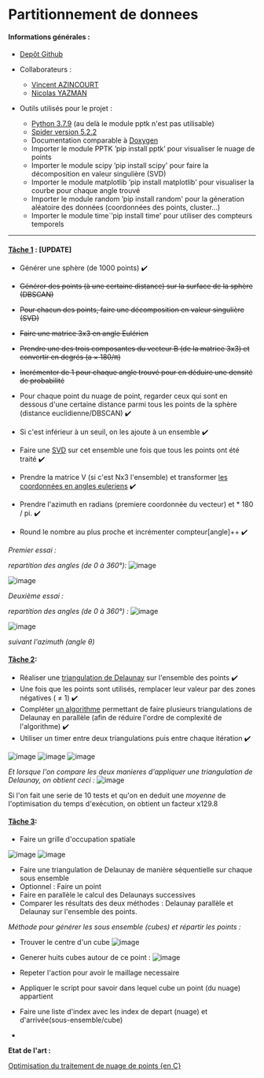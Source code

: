 # Partitionnement de donnees

#### Informations générales :

* [Depôt Github](https://github.com/Wiiz971/partitionnement-de-donnees/)

* Collaborateurs  :
    * [Vincent AZINCOURT](https://github.com/Wiiz971)
    * [Nicolas YAZMAN](https://github.com/jsp)

* Outils utilisés pour le projet :
    * [Python 3.7.9](https://www.python.org/downloads/release/python-379/) (au delà le module pptk n'est pas utilisable)
    * [Spider version 5.2.2](https://www.spyder-ide.org/) 
    * Documentation comparable à [Doxygen](https://en.wikipedia.org/wiki/Doxygen)
    * Importer le module PPTK ’pip install pptk’ pour visualiser le nuage de points
    * Importer le module scipy ’pip install scipy' pour faire la décomposition en valeur singulière (SVD)
    * Importer le module matplotlib ’pip install matplotlib' pour visualiser la courbe pour chaque angle trouvé
    * Importer le module random ’pip install random' pour la géneration aléatoire des données (coordonnées des points, cluster...)
    * Importer le module time´’pip install time' pour utiliser des compteurs temporels
     
 *******
 
 ####  [Tâche 1](https://github.com/Wiiz971/partitionnement-de-donnees/blob/main/Partitionnement%20de%20donnees/Tache1.py) : [UPDATE]
 
* Générer une sphère (de 1000 points) ✔️

* ~~Générer des points (à une certaine distance) sur la surface de la sphère (DBSCAN)~~
* ~~Pour chacun des points, faire une décomposition en valeur singulière (SVD)~~
* ~~Faire une matrice 3x3 en angle Eulérien~~
* ~~Prendre une des trois composantes du vecteur B (de la matrice 3x3) et convertir en degrés (a × 180/π)~~
* ~~Incrémenter de 1 pour chaque angle trouvé pour en déduire une densité de probabilité~~

* Pour chaque point du nuage de point, regarder ceux qui sont en dessous d'une certaine distance parmi tous les points de la sphère (distance euclidienne/DBSCAN) ✔️
* Si c'est inférieur à un seuil, on les ajoute à un ensemble ✔️
* Faire une [SVD](https://en.wikipedia.org/wiki/D%C3%A9composition_en_valeurs_singuli%C3%A8res) sur cet ensemble une fois que tous les points ont été traité ✔️
* Prendre la matrice V (si c'est Nx3 l'ensemble) et transformer [les coordonnées en angles euleriens](https://learnopencv.com/rotation-matrix-to-euler-angles/) ✔️
* Prendre l'azimuth en radians (premiere coordonnée du vecteur) et * 180 / pi. ✔️
* Round le nombre au plus proche et incrémenter compteur[angle]++ ✔️

_Premier essai :_

_repartition des angles (de 0 à 360°):_
![image](https://user-images.githubusercontent.com/47423231/161948353-8d79017f-791b-43fa-8c42-92476a8d915a.png)

![image](https://user-images.githubusercontent.com/47423231/161948220-9aeba6e2-0dee-476f-86f2-5bccee6a5382.png)

_Deuxième essai :_

_repartition des angles (de 0 à 360°) :_
![image](https://user-images.githubusercontent.com/47423231/161949080-c2748c1a-db8c-4e35-8602-166f4ebf0f26.png)

![image](https://user-images.githubusercontent.com/47423231/161948952-ebf96fc0-5b8c-44fc-bb4d-5ae0019859c4.png)

_suivant l'azimuth (angle θ)_





 ####  [Tâche 2](https://github.com/Wiiz971/partitionnement-de-donnees/blob/main/Partitionnement%20de%20donnees/Tache2.py):

* Réaliser une [triangulation de Delaunay](https://en.wikipedia.org/wiki/Delaunay_triangulation) sur l'ensemble des points ✔️
* Une fois que les points sont utilisés, remplacer leur valeur par des zones négatives ( ≠ 1) ✔️
* Compléter [un algorithme](https://tousu.in/qa/?qa=753100/) permettant de faire plusieurs triangulations de Delaunay en parallèle (afin de réduire l'ordre de complexité de l'algorithme) ✔️
* Utiliser un timer entre deux triangulations puis entre chaque itération ✔️

![image](https://user-images.githubusercontent.com/47423231/161955815-89afb13a-322b-4224-bd7d-d01bed7a6824.png)
![image](https://user-images.githubusercontent.com/47423231/161955787-498769b7-5b70-4773-ad24-597978e6c0c3.png)
![image](https://user-images.githubusercontent.com/47423231/161956011-d537bd3e-cfcf-4994-9585-023eaf286470.png)

_Et lorsque l'on compare les deux manieres d'appliquer une triangulation de Delaunay, on obtient ceci :_
![image](https://user-images.githubusercontent.com/47423231/161956109-069e1270-dbde-4c83-928e-bda6fa8d4290.png)

Si l'on fait une serie de 10 tests et qu'on en deduit une _moyenne_ de l'optimisation du temps d'exécution, on obtient un facteur x129.8

 ####  [Tâche 3](https://github.com/Wiiz971/partitionnement-de-donnees/blob/main/Partitionnement%20de%20donnees/Tache3.py):
 
* Faire un grille d'occupation spatiale

![image](https://user-images.githubusercontent.com/47423231/163413928-93dc99b2-b51f-4bd6-bb89-250d01b6d9f2.png)
![image](https://user-images.githubusercontent.com/47423231/163413894-28a0a1f1-582e-433d-9db1-1ffce64878e0.png)

* Faire une triangulation de Delaunay de manière séquentielle sur chaque sous ensemble
* Optionnel : Faire un point
* Faire en parallèle le calcul des Delaunays successives
* Comparer les résultats des deux méthodes : Delaunay parallèle et Delaunay sur l'ensemble des points.

_Méthode pour générer les sous ensemble (cubes) et répartir les points :_
* Trouver le centre d'un cube 
![image](https://user-images.githubusercontent.com/47423231/164226009-5ab0d485-86a1-4aa0-8227-27b7d85cb101.png)

* Generer huits cubes autour de ce point :
![image](https://user-images.githubusercontent.com/47423231/164226409-3dc69509-b0c2-4019-9a10-feaaff6e30ce.png)

* Repeter l'action pour avoir le maillage necessaire 
* Appliquer le script pour savoir dans lequel cube un point (du nuage) appartient
* Faire une liste d'index avec les index de depart (nuage) et d'arrivée(sous-ensemble/cube)
* 
__Etat de l'art :__

[Optimisation du traitement de nuage de points {en C}](https://dumas.ccsd.cnrs.fr/dumas-02093629/document)
